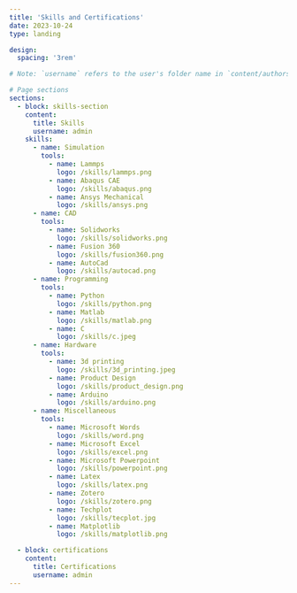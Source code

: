 ```yaml
---
title: 'Skills and Certifications'
date: 2023-10-24
type: landing

design:
  spacing: '3rem'

# Note: `username` refers to the user's folder name in `content/authors/`

# Page sections
sections:
  - block: skills-section
    content:
      title: Skills
      username: admin
    skills:
      - name: Simulation
        tools:
          - name: Lammps
            logo: /skills/lammps.png
          - name: Abaqus CAE
            logo: /skills/abaqus.png
          - name: Ansys Mechanical
            logo: /skills/ansys.png
      - name: CAD
        tools:
          - name: Solidworks
            logo: /skills/solidworks.png
          - name: Fusion 360
            logo: /skills/fusion360.png
          - name: AutoCad
            logo: /skills/autocad.png
      - name: Programming
        tools:
          - name: Python
            logo: /skills/python.png
          - name: Matlab
            logo: /skills/matlab.png
          - name: C
            logo: /skills/c.jpeg
      - name: Hardware
        tools:
          - name: 3d printing
            logo: /skills/3d_printing.jpeg
          - name: Product Design
            logo: /skills/product_design.png
          - name: Arduino
            logo: /skills/arduino.png
      - name: Miscellaneous
        tools:
          - name: Microsoft Words
            logo: /skills/word.png
          - name: Microsoft Excel
            logo: /skills/excel.png
          - name: Microsoft Powerpoint
            logo: /skills/powerpoint.png
          - name: Latex
            logo: /skills/latex.png
          - name: Zotero
            logo: /skills/zotero.png
          - name: Techplot
            logo: /skills/tecplot.jpg
          - name: Matplotlib
            logo: /skills/matplotlib.png

  - block: certifications
    content:
      title: Certifications
      username: admin
---
```

